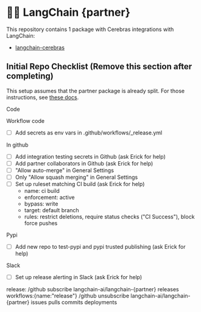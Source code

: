 # 🦜️🔗 LangChain {partner}

This repository contains 1 package with Cerebras integrations with LangChain:

- [langchain-cerebras](https://pypi.org/project/langchain-cerebras/)

## Initial Repo Checklist (Remove this section after completing)

This setup assumes that the partner package is already split. For those instructions,
see [these docs](https://python.langchain.com/docs/contributing/integrations#partner-packages).

Code

Workflow code

- [ ] Add secrets as env vars in .github/workflows/_release.yml

In github

- [ ] Add integration testing secrets in Github (ask Erick for help)
- [ ] Add partner collaborators in Github (ask Erick for help)
- [ ] "Allow auto-merge" in General Settings 
- [ ] Only "Allow squash merging" in General Settings
- [ ] Set up ruleset matching CI build (ask Erick for help)
    - name: ci build
    - enforcement: active
    - bypass: write
    - target: default branch
    - rules: restrict deletions, require status checks ("CI Success"), block force pushes

Pypi

- [ ] Add new repo to test-pypi and pypi trusted publishing (ask Erick for help)

Slack

- [ ] Set up release alerting in Slack (ask Erick for help)

release:
/github subscribe langchain-ai/langchain-{partner} releases workflows:{name:"release"}
/github unsubscribe langchain-ai/langchain-{partner} issues pulls commits deployments

